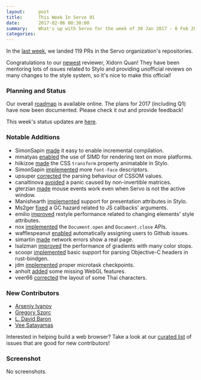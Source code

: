 ```yaml
---
layout:     post
title:      This Week In Servo 91
date:       2017-02-06 00:30:00
summary:    What's up with Servo for the week of 30 Jan 2017 - 6 Feb 2017
categories:
---
```


In the [last week](https://github.com/pulls?utf8=%E2%9C%93&q=is%3Apr+is%3Amerged+closed%3A2017-01-30..2017-02-06+user%3Aservo+),
we landed 119 PRs in the Servo organization's repositories.

Congratulations to our [newest](https://github.com/servo/saltfs/pull/594) reviewer, Xidorn Quan! They have been mentoring
lots of issues related to Stylo and providing unofficial reviews on many changes to the style system, so it's nice to
make this official!

### Planning and Status

Our overall [roadmap](https://github.com/servo/servo/wiki/Roadmap) is available online. The plans for 2017 (including Q1) have
now been documented. Please check it out and provide feedback!

This week's status updates are [here](https://www.standu.ps/project/servo/).

### Notable Additions

- SimonSapin [made](https://github.com/servo/servo/pull/15390) it easy to enable incremental compilation.
- mmatyas [enabled](https://github.com/servo/servo/pull/15381) the use of SIMD for rendering text on more platforms.
- hiikizoe [made](https://github.com/servo/servo/pull/15363) the CSS `transform` property animatable in Stylo.
- SimonSapin [implemented](https://github.com/servo/servo/pull/15356) more `font-face` descriptors.
- upsuper [corrected](https://github.com/servo/servo/pull/15338) the parsing behaviour of CSSOM values.
- canaltinova [avoided](https://github.com/servo/webrender/pull/823) a panic caused by non-invertible matrices.
- gterzian [made](https://github.com/servo/servo/pull/15333) mouse events work even when Servo is not the active window.
- Manishearth [implemented](https://github.com/servo/servo/pull/15331) support for presentation attributes in Stylo.
- Ms2ger [fixed](https://github.com/servo/servo/pull/15326) a GC hazard related to JS callbacks' arguments.
- emilio [improved](https://github.com/servo/servo/pull/15317) restyle performance related to changing elements' style attributes.
- nox [implemented](https://github.com/servo/servo/pull/15303) the `Document.open` and `Document.close` APIs.
- wafflespeanut [enabled](https://github.com/servo/highfive/pull/169) automatically assigning users to Github issues.
- simartin [made](https://github.com/servo/servo/pull/15285) network errors show a real page.
- lsalzman [improved](https://github.com/servo/webrender/pull/792) the performance of gradients with many color stops.
- scoopr [implemented](https://github.com/servo/rust-bindgen/pull/443) basic support for parsing Objective-C headers in rust-bindgen.
- jdm [implemented](https://github.com/servo/servo/pull/15189) proper microtask checkpoints.
- anholt [added](https://github.com/servo/servo/pull/15122) some missing WebGL features.
- veer66 [corrected](https://github.com/servo/servo/pull/13506) the layout of some Thai characters.

### New Contributors

- [Arseniy Ivanov](https://github.com/freeatnet)
- [Gregory Szorc](https://github.com/indygreg)
- [L. David Baron](https://github.com/dbaron)
- [Vee Satayamas](https://github.com/veer66)

Interested in helping build a web browser? Take a look at our [curated list](https://starters.servo.org/) of issues that are good for new contributors!

### Screenshot

No screenshots.
